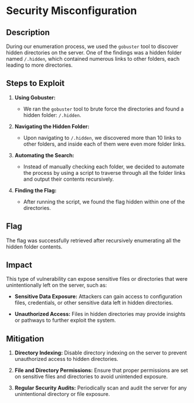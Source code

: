 # Security Misconfiguration

## Description
During our enumeration process, we used the `gobuster` tool to discover hidden directories on the server. One of the findings was a hidden folder named `/.hidden`, which contained numerous links to other folders, each leading to more directories.

## Steps to Exploit
1. **Using Gobuster:**
   - We ran the `gobuster` tool to brute force the directories and found a hidden folder: `/.hidden`.

2. **Navigating the Hidden Folder:**
   - Upon navigating to `/.hidden`, we discovered more than 10 links to other folders, and inside each of them were even more folder links.

3. **Automating the Search:**
   - Instead of manually checking each folder, we decided to automate the process by using a script to traverse through all the folder links and output their contents recursively.

4. **Finding the Flag:**
   - After running the script, we found the flag hidden within one of the directories.

## Flag
The flag was successfully retrieved after recursively enumerating all the hidden folder contents.

## Impact
This type of vulnerability can expose sensitive files or directories that were unintentionally left on the server, such as:

- **Sensitive Data Exposure:** Attackers can gain access to configuration files, credentials, or other sensitive data left in hidden directories.
  
- **Unauthorized Access:** Files in hidden directories may provide insights or pathways to further exploit the system.

## Mitigation
1. **Directory Indexing:** Disable directory indexing on the server to prevent unauthorized access to hidden directories.

2. **File and Directory Permissions:** Ensure that proper permissions are set on sensitive files and directories to avoid unintended exposure.

3. **Regular Security Audits:** Periodically scan and audit the server for any unintentional directory or file exposure.
